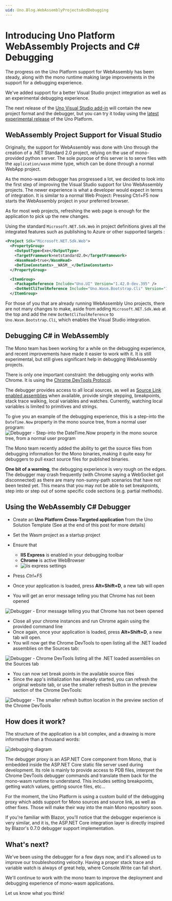 ```yaml
---
uid: Uno.Blog.WebAssemblyProjectsAndDebugging
---
```


# Introducing Uno Platform WebAssembly Projects and C# Debugging

The progress on the Uno Platform support for WebAssembly has been steady, along with the mono runtime making large improvements in the support for a debugging experience.

We've added support for a better Visual Studio project integration as well as an experimental debugging experience.

The next release of the [Uno Visual Studio add-in](https://marketplace.visualstudio.com/items?itemName=unoplatform.uno-platform-addin-2022) will contain the new project format and the debugger, but you can try it today using the [latest experimental release](https://github.com/unoplatform/uno/releases) of the Uno Platform.

## WebAssembly Project Support for Visual Studio
Originally, the support for WebAssembly was done with Uno through the creation of a .NET Standard 2.0 project, relying on the use of mono-provided python server. The sole purpose of this server is to serve files with the `application/wasm` mime type, which can be done through a normal WebApp project.

As the mono-wasm debugger has progressed a lot, we decided to look into the first step of improving the Visual Studio support for Uno WebAssembly projects. The newer experience is what a developer would expect in terms of integration. It is similar to a normal Web Project: Pressing Ctrl+F5 now starts the WebAssembly project in your preferred browser.

As for most web projects, refreshing the web page is enough for the application to pick up the new changes.

Using the standard `Microsoft.NET.Sdk.Web` in project definitions gives all the integrated features such as publishing to Azure or other supported targets :

```xml
<Project Sdk="Microsoft.NET.Sdk.Web">
  <PropertyGroup>
    <OutputType>Exe</OutputType>
    <TargetFramework>netstandard2.0</TargetFramework>
    <WasmHead>true</WasmHead>
    <DefineConstants>__WASM__</DefineConstants>
  </PropertyGroup>

  <ItemGroup>
    <PackageReference Include="Uno.UI" Version="1.42.0-dev.395" />
    <DotNetCliToolReference Include="Uno.Wasm.Bootstrap.Cli" Version="1.0.0-dev.112" />
  </ItemGroup>
```

For those of you that are already running WebAssembly Uno projects, there are not many changes to make, aside from adding `Microsoft.NET.Sdk.Web` at the top and add the new `DotNetCliToolReference` to `Uno.Wasm.Bootstrap.Cli`, which enables the Visual Studio integration.

## Debugging C# in WebAssembly
The Mono team has been working for a while on the debugging experience, and recent improvements have made it easier to work with it. It is still experimental, but still gives significant help in debugging WebAssembly projects.

There is only one important constraint: the debugging only works with Chrome. It is using the [Chrome DevTools Protocol](https://chromedevtools.github.io/devtools-protocol/).

The debugger provides access to all local sources, as well as [Source Link enabled assemblies](https://docs.microsoft.com/en-us/dotnet/standard/library-guidance/sourcelink) when available, provide single stepping, breakpoints, stack trace walking, local variables and watches. Currently, watching local variables is limited to primitives and strings.

To give you an example of the debugging experience, this is a step-into the `DateTime.Now` property in the mono source tree, from a normal user program:
 ![Debugger - Step-into the `DateTime.Now` property in the mono source tree, from a normal user program](Assets/201901-debugger-step-04.png)

The Mono team recently added the ability to get the source files from debugging information for the Mono binaries, making it quite easy for debuggers to pull exact source files for published binaries.

**One bit of a warning**, the debugging experience is very rough on the edges. The debugger may crash frequently (with Chrome saying a WebSocket got disconnected) as there are many non-sunny-path scenarios that have not been tested yet. This means that you may not be able to set breakpoints, step into or step out of some specific code sections (e.g. partial methods).

## Using the WebAssembly C# Debugger
- Create an **Uno Platform Cross-Targeted application** from the Uno Solution Template (See at the end of this post for more details)
- Set the Wasm project as a startup project
- Ensure that
  - **IIS Express** is enabled in your debugging toolbar
  - **Chrome** is active WebBrowser
  - ![iis express settings](Assets/201901-debugging-iis-express.png)

- Press *Ctrl+F5*
- Once your application is loaded, press **Alt+Shift+D**, a new tab will open
- You will get an error message telling you that Chrome has not been opened

![Debugger - Error message telling you that Chrome has not been opened](Assets/201901-debugger-step-01.png)
-  Close all your chrome instances and run Chrome again using the provided command line
-  Once again, once your application is loaded, press **Alt+Shift+D**, a new tab will open.
- You will now get the Chrome DevTools to open listing all the .NET loaded assemblies on the Sources tab:

![Debugger - Chrome DevTools listing all the .NET loaded assemblies on the Sources tab](Assets/201901-debugger-step-02.png)

- You can now set break points in the available source files
- Since the app's initialization has already started, you can refresh the original website tab, or use the smaller refresh button in the preview section of the Chrome DevTools:

![Debugger - The smaller refresh button location in the preview section of the Chrome DevTools](Assets/201901-debugger-step-03.png)

## How does it work?

The structure of the application is a bit complex, and a drawing is more informative than a thousand words:

![debugging diagram](Assets/201901-debugger-structure-01.png)

The debugger proxy is an ASP.NET Core component from Mono, that is embedded inside the ASP.NET Core static file server used during development. Its role is mainly to provide access to PDB files, interpret the Chrome DevTools debugger commands and translate them back for the mono-wasm runtime to understand. This includes setting breakpoints, getting watch values, getting source files, etc...

For the moment, the Uno Platform is using a custom build of the debugging proxy which adds support for Mono sources and source link, as well as other fixes. Those will make their way into the main Mono repository soon.

If you're familiar with Blazor, you'll notice that the debugger experience is very similar, and it is, the ASP.NET Core integration layer is directly inspired by Blazor's 0.7.0 debugger support implementation.

## What's next?

We've been using the debugger for a few days now, and it's allowed us to improve our troubleshooting velocity. Having a proper stack trace and variable watch is always of great help, where Console.Write can fall short.

We'll continue to work with the mono team to improve the deployment and debugging experience of mono-wasm applications.

Let us know what you think!
